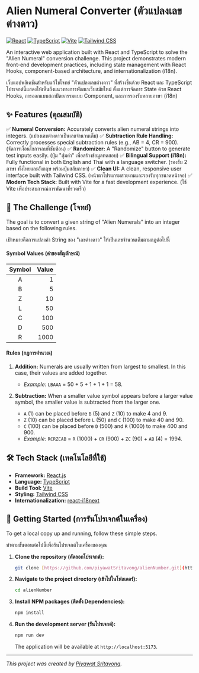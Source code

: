 # Alien Numeral Converter (ตัวแปลงเลขต่างดาว)

[![React](https://img.shields.io/badge/React-61DAFB?logo=react&logoColor=black&style=for-the-badge)](https://reactjs.org/)
[![TypeScript](https://img.shields.io/badge/TypeScript-3178C6?logo=typescript&logoColor=white&style=for-the-badge)](https://www.typescriptlang.org/)
[![Vite](https://img.shields.io/badge/Vite-646CFF?logo=vite&logoColor=white&style=for-the-badge)](https://vitejs.dev/)
[![Tailwind CSS](https://img.shields.io/badge/Tailwind_CSS-06B6D4?logo=tailwindcss&logoColor=white&style=for-the-badge)](https://tailwindcss.com/)

An interactive web application built with React and TypeScript to solve the "Alien Numeral" conversion challenge. This project demonstrates modern front-end development practices, including state management with React Hooks, component-based architecture, and internationalization (i18n).

เว็บแอปพลิเคชันสำหรับแก้ไขโจทย์ "ตัวแปลงเลขต่างดาว" ที่สร้างขึ้นด้วย React และ TypeScript โปรเจกต์นี้แสดงให้เห็นถึงแนวทางการพัฒนาเว็บสมัยใหม่ ตั้งแต่การจัดการ State ด้วย React Hooks, การออกแบบสถาปัตยกรรมแบบ Component, และการรองรับหลายภาษา (i18n)

## ✨ Features (คุณสมบัติ)

✅ **Numeral Conversion:** Accurately converts alien numeral strings into integers. (แปลงเลขต่างดาวเป็นเลขจำนวนเต็ม)
✅ **Subtraction Rule Handling:** Correctly processes special subtraction rules (e.g., AB = 4, CR = 900). (จัดการเงื่อนไขการลบที่ซับซ้อน)
✅ **Randomizer:** A "Randomize" button to generate test inputs easily. (ปุ่ม "สุ่มค่า" เพื่อสร้างข้อมูลทดสอบ)
✅ **Bilingual Support (i18n):** Fully functional in both English and Thai with a language switcher. (รองรับ 2 ภาษา ทั้งไทยและอังกฤษ พร้อมปุ่มสลับภาษา)
✅ **Clean UI:** A clean, responsive user interface built with Tailwind CSS. (หน้าตาโปรแกรมสวยงามและรองรับทุกขนาดหน้าจอ)
✅ **Modern Tech Stack:** Built with Vite for a fast development experience. (ใช้ Vite เพื่อประสบการณ์การพัฒนาที่รวดเร็ว)

## 📝 The Challenge (โจทย์)

The goal is to convert a given string of "Alien Numerals" into an integer based on the following rules.

เป้าหมายคือการแปลงค่า String ของ "เลขต่างดาว" ให้เป็นเลขจำนวนเต็มตามกฎต่อไปนี้

#### Symbol Values (ค่าของสัญลักษณ์)

| Symbol | Value |
| :----: | ----: |
|   A    |     1 |
|   B    |     5 |
|   Z    |    10 |
|   L    |    50 |
|   C    |   100 |
|   D    |   500 |
|   R    |  1000 |

#### Rules (กฎการคำนวณ)

1.  **Addition:** Numerals are usually written from largest to smallest. In this case, their values are added together.
    * *Example:* `LBAAA` = 50 + 5 + 1 + 1 + 1 = 58.

2.  **Subtraction:** When a smaller value symbol appears before a larger value symbol, the smaller value is subtracted from the larger one.
    * `A` (1) can be placed before `B` (5) and `Z` (10) to make 4 and 9.
    * `Z` (10) can be placed before `L` (50) and `C` (100) to make 40 and 90.
    * `C` (100) can be placed before `D` (500) and `R` (1000) to make 400 and 900.
    * *Example:* `RCRZCAB` = `R` (1000) + `CR` (900) + `ZC` (90) + `AB` (4) = 1994.

## 🛠️ Tech Stack (เทคโนโลยีที่ใช้)

* **Framework:** [React.js](https://reactjs.org/)
* **Language:** [TypeScript](https://www.typescriptlang.org/)
* **Build Tool:** [Vite](https://vitejs.dev/)
* **Styling:** [Tailwind CSS](https://tailwindcss.com/)
* **Internationalization:** [react-i18next](https://react.i18next.com/)

## 🚀 Getting Started (การรันโปรเจกต์ในเครื่อง)

To get a local copy up and running, follow these simple steps.

ทำตามขั้นตอนต่อไปนี้เพื่อรันโปรเจกต์ในเครื่องของคุณ

1.  **Clone the repository (คัดลอกโปรเจกต์):**
    ```sh
    git clone [https://github.com/piyawatSritavong/alienNumber.git](https://github.com/piyawatSritavong/alienNumber.git)
    ```

2.  **Navigate to the project directory (เข้าไปในโฟลเดอร์):**
    ```sh
    cd alienNumber
    ```

3.  **Install NPM packages (ติดตั้ง Dependencies):**
    ```sh
    npm install
    ```

4.  **Run the development server (รันโปรเจกต์):**
    ```sh
    npm run dev
    ```
    The application will be available at `http://localhost:5173`.

---

*This project was created by [Piyawat Sritavong](https://github.com/piyawatSritavong).*